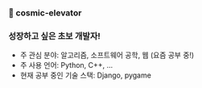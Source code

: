 ### 🌠 cosmic-elevator
<!--
- 🔭 I’m currently working on ...
- 🌱 I’m currently learning ...
- 👯 I’m looking to collaborate on ...
- 🤔 I’m looking for help with ...
- 💬 Ask me about ...
- 📫 How to reach me: ...
- 😄 Pronouns: ...
- ⚡ Fun fact: ...
-->
### 성장하고 싶은 초보 개발자!

- 주 관심 분야: 알고리즘, 소프트웨어 공학, 웹 (요즘 공부 중!)
- 주 사용 언어: Python, C++, ...
- 현재 공부 중인 기술 스택: Django, pygame

